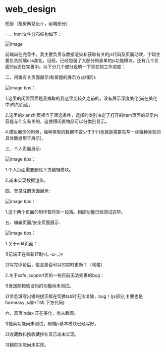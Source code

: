 # web_design
栖居（租房网站设计，前端部分）

一、html文件分布结构如下：

![image](https://github.com/perseverance123/web_design/blob/master/栖居页面分布.jpg)

前端尚在完善中，我主要负责与数据渲染和获取有关的js代码及页面动效，宇琪主要负责前端css美化。目前，已经加强了大部分的表单的js功能模块，还有几个页面的js还在完善中。以下分几个部分说明一下现在的工作进度：

二、闲置有关页面展示(和房屋的展示方式相同):

![image](https://github.com/perseverance123/web_design/blob/master/display1.jpg)
tips：

1.这里的闲置页面是我摘取的我这里比较久之前的，没有展示深度美化(尚在美化中)的的页面。

2.这里的xianzhi页相当于筛选条件，选择的类别决定了打开的item页面的显示内容是与什么有关的，这使得闲置物品可以分类别显示。

4.模拟展示的时候，每种类型的数据不要少于3个(也就是需要先写一些每种类型的具体数据用于展示)。

三、个人页面展示:

![image](https://github.com/perseverance123/web_design/blob/master/display2.jpg)
tips：

1.个人页面需要删除下方编辑模块。

2.尚未实现数据渲染。

四、登录注册页面展示:

![image](https://github.com/perseverance123/web_design/blob/master/display3.jpg)
tips：

1.这个两个页面的制作暂时告一段落。相应功能已经测试完毕。

五、编辑页面/安全页面展示:

![image](https://github.com/perseverance123/web_design/blob/master/display4.jpg)
tips：

1.关于edit页面：

1)前端正在重新赶制୧(｡･ω･｡)୨

2)写完评论后，信息是否可以的实时更新？（堆楼）

2.关于safe_support页的一些目前无法完善的bug：

1)发送邮箱验证码的功能尚未测试。

2)信息填写出错的提示框在切换tab时无法消除，bug！(js部分,主要也是formeasy.js和HTML下方代码)

六、首页index
正在美化，尚未截图。

1)搜索功能尚未测试，前端js基本模块已经写好。

2)收藏数和按收藏排名显示尚未实现。

3)翻页功能尚未实现。
